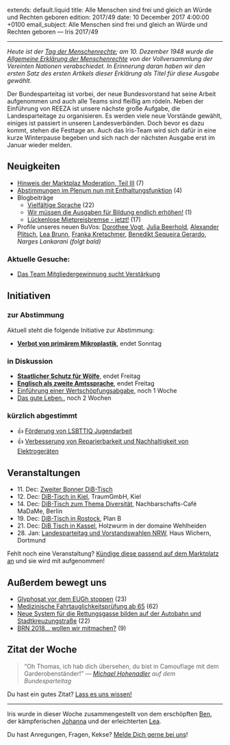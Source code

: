 
extends: default.liquid
title: Alle Menschen sind frei und gleich an Würde und Rechten geboren
edition: 2017/49
date: 10 December 2017 4:00:00 +0100
email_subject: Alle Menschen sind frei und gleich an Würde und Rechten geboren — Iris 2017/49

---

_Heute ist der [Tag der Menschenrechte](https://de.wikipedia.org/wiki/Tag_der_Menschenrechte); am 10. Dezember 1948 wurde die [Allgemeine Erklärung der Menschenrechte](https://de.wikipedia.org/wiki/Allgemeine_Erkl%C3%A4rung_der_Menschenrechte) von der Vollversammlung der Vereinten Nationen verabschiedet. In Erinnerung daran haben wir den ersten Satz des ersten Artikels dieser Erklärung als Titel für diese Ausgabe gewählt._

Der Bundesparteitag ist vorbei, der neue Bundesvorstand hat seine Arbeit aufgenommen und auch alle Teams sind fleißig am rödeln. Neben der Einführung von REEZA ist unsere nächste große Aufgabe, die Landesparteitage zu organisieren. Es werden viele neue Vorstände gewählt, einiges ist passiert in unseren Landesverbänden. Doch bevor es dazu kommt, stehen die Festtage an. Auch das Iris-Team wird sich dafür in eine kurze Winterpause begeben und sich nach der nächsten Ausgabe erst im Januar wieder melden.


## Neuigkeiten

 - [Hinweis der Marktplaz Moderation, Teil III](https://marktplatz.dib.de/t/hinweis-der-moderation-teil-iii/12980) (7)
 - [Abstimmungen im Plenum nun mit Enthaltungsfunktion](https://marktplatz.dib.de/t/abstimmung-im-plenum-nun-mit-enthaltungsfunktion/12759) (4)
 - Blogbeiträge
    - [Vielfältige Sprache](https://marktplatz.dib.de/t/vielfaeltige-sprache/12706) (22)
    - [Wir müssen die Ausgaben für Bildung endlich erhöhen!](https://marktplatz.dib.de/t/wir-muessen-die-ausgaben-fuer-bildung-endlich-erhoehen/13071) (1)
     - [Lückenlose Mietpreisbremse - jetzt!](https://marktplatz.dib.de/t/lueckenlose-mietpreisbremse-jetzt/12848) (17)
 - Profile unseres neuen BuVos: [Dorothee Vogt](https://marktplatz.dib.de/t/unser-neuer-buvo-dorothee-vogt/12813), [Julia Beerhold](https://marktplatz.dib.de/t/unser-neuer-buvo-julia-beerhold/13066), [Alexander Plitsch](https://marktplatz.dib.de/t/unser-neuer-buvo-alexander-plitsch/12934), [Lea Brunn](https://marktplatz.dib.de/t/unser-neuer-buvo-lea-brunn/12315), [Franka Kretschmer](https://marktplatz.dib.de/t/unser-neuer-buvo-franka-kretschmer/12504), [Benedikt Sequeira Gerardo](https://marktplatz.dib.de/t/unser-neuer-buvo-benedikt-sequeira-gerardo/12631), _Narges Lankarani (folgt bald)_

### Aktuelle Gesuche:

 - [Das Team Mitgliedergewinnung sucht Verstärkung](https://marktplatz.dib.de/t/das-team-mitgliedergewinnung-sucht-verstaerkung/12937)

## Initiativen

### zur Abstimmung
Aktuell steht die folgende Initiative zur Abstimmung:

 - **[Verbot von primärem Mikroplastik](https://abstimmen.dib.de/initiative/165-verbot-von-primaren-mikroplastik)**, endet Sonntag

### in Diskussion
 - **[Staatlicher Schutz für Wölfe](https://abstimmen.dib.de/initiative/168-staatlicher-schutz-fur-wolfe)**, endet Freitag
 - **[Englisch als zweite Amtssprache](https://abstimmen.dib.de/initiative/170-englisch-als-zweite-amtssprache)**, endet Freitag
 - [Einführung einer Wertschöpfungsabgabe](https://abstimmen.dib.de/initiative/173-einfuhrung-einer-wertschopfungsabgabe), noch 1 Woche 
 - [Das gute Leben.](https://abstimmen.dib.de/initiative/175-das-gute-leben), noch 2 Wochen

### kürzlich abgestimmt

 - 👍 [Förderung von LSBTTIQ Jugendarbeit](https://abstimmen.dib.de/initiative/155-forderung-von-lsbttiq-jugendarbeit)
 - 👍 [Verbesserung von Reparierbarkeit und Nachhaltigkeit von Elektrogeräten](https://abstimmen.dib.de/initiative/163-verbesserung-von-reparierbarkeit-und-nachhaltigkeit-von-elektrogeraten)


## Veranstaltungen

 - 11.&nbsp;Dec: [Zweiter Bonner DiB-Tisch](https://marktplatz.dib.de/t/zweiter-bonner-dib-tisch-am-mo-11-12/12282)
 - 12.&nbsp;Dec: [DiB-Tisch in Kiel](https://marktplatz.dib.de/t/dib-tisch-in-kiel/12527), TraumGmbH, Kiel
 - 14.&nbsp;Dec: [DiB-Tisch zum Thema Diversität](https://marktplatz.dib.de/t/dib-tisch-zum-thema-diversitaet/12828), Nachbarschafts-Café MaDaMe, Berlin
 - 19.&nbsp;Dec: [DiB-Tisch in Rostock](https://marktplatz.dib.de/t/dib-tisch-in-rostock/12844), Plan B 
 - 21.&nbsp;Dec: [DiB Tisch in Kassel](https://marktplatz.dib.de/t/he-21-12-2017-dib-tisch-in-kassel/12517), Holzwurm in der domaine Wehlheiden
 - 28.&nbsp;Jan: [Landesparteitag und Vorstandswahlen NRW](https://marktplatz.dib.de/t/landesparteitag-und-vorstandswahlen-nrw-dib-spirit/9965), Haus Wichern, Dortmund


Fehlt noch eine Veranstaltung? [Kündige diese passend auf dem Marktplatz an](https://marktplatz.dib.de/t/veranstaltungen-fuer-iris-ankuendigen/11128?source_topic_id=2720) und sie wird mit aufgenommen!

## Außerdem bewegt uns

 - [Glyphosat vor dem EUGh stoppen](https://marktplatz.dib.de/t/glyphosat-vor-dem-eugh-stoppen/12640) (23)
 - [Medizinische Fahrtauglichkeitsprüfung ab 65](https://marktplatz.dib.de/t/medizinische-fahrtauglichkeitspruefung-ab-65/12498) (62)
 - [Neue System für die Rettungsgasse bilden auf der Autobahn und Stadtkreuzungstraße](https://marktplatz.dib.de/t/neue-system-fuer-die-rettungsgasse-bilden-auf-der-autobahn-und-stadtkreuzungstrasse/12629) (22)
 - [BRN 2018&hellip; wollen wir mitmachen?](https://marktplatz.dib.de/t/brn-2018-wollen-wir-mitmachen/12573) (9)

## Zitat der Woche
> “Oh Thomas, ich hab dich übersehen, du bist in Camouflage mit dem Garderobenständer!” <cite> — [Michael Hohenadler](https://marktplatz.dib.de/u/MichaelHohenadler/) auf dem Bundesparteitag</cite>

Du hast ein gutes Zitat? [Lass es uns wissen!](https://marktplatz.dib.de/t/lustige-dib-zitate/10175)


---

Iris wurde in dieser Woche zusammengestellt von dem erschöpften [Ben](https://marktplatz.dib.de/u/Ben/), der kämpferischen [Johanna](https://marktplatz.dib.de/u/Johanna/) und der erleichterten [Lea](https://marktplatz.dib.de/u/Leia/).

Du hast Anregungen, Fragen, Kekse? [Melde Dich gerne bei uns](https://marktplatz.dib.de/t/neu-iris-die-woechtliche-zusammenfasssung-zum-sonntagsbrunch/10990)!
